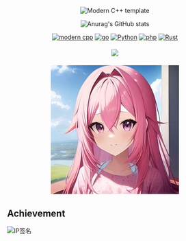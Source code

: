 <div id="title" align=center>

![Modern C++ template][github-sub-title:img]

![Anurag's GitHub stats](https://github-readme-stats.vercel.app/api?username=JQ-Origin&show_icons=true&theme=radical)


[![modern cpp](https://img.shields.io/badge/Code-C++-purple)]() 
[![go](https://img.shields.io/badge/Code-Golang-blue)]() 
[![Python](https://img.shields.io/badge/Code-Python-green)]() 
[![php](https://img.shields.io/badge/Code-PHP-yello)]() 
[![Rust](https://img.shields.io/badge/Code-PHP-red)]()  


#### <div align="center">![](https://komarev.com/ghpvc/?username=JQ-Origin&label=views-count)</div>

</div>
<div align=center><img src="image/102940815.jpg" alt="ME"></div>


[github-sub-title:img]: https://readme-typing-svg.herokuapp.com?font=Segoe+Script&center=true&lines=JQ-Origin.

## Achievement

![IP签名](https://tool.lu/netcard/)

